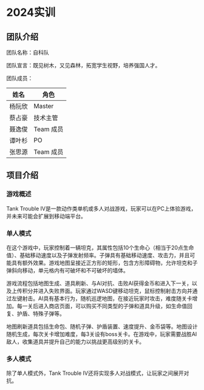 # 2024实训

## 团队介绍

团队名称：自科队

团队宣言：既见树木，又见森林，拓宽学生视野，培养强国人才。

团队成员：

| 姓名   | 角色      |
| ------ | --------- |
| 杨阮欣 | Master    |
| 蔡占豪 | 技术主管  |
| 聂逸俊 | Team 成员 |
| 谭叶杉 | PO        |
| 张思源 | Team 成员 |

## 项目介绍

### 游戏概述
Tank Trouble IV是一款动作类单机或多人对战游戏，玩家可以在PC上体验游戏，并未来可能会扩展到移动端平台。

### 单人模式

在这个游戏中，玩家控制着一辆坦克，其属性包括10个生命心（相当于20点生命值）、基础移动速度以及子弹发射频率。子弹具有基础移动速度、攻击力，并且可能具有额外效果。游戏地图呈接近正方形的矩形，包含方形障碍物，允许坦克和子弹斜向移动，单元格内有可破坏和不可破坏的墙体。

游戏流程包括地图生成、道具刷新、与AI对抗、击败AI获得金币和进入下一关，以及上传积分并进入失败界面。玩家通过WASD键移动坦克，鼠标控制射击方向并通过左键射击。AI具有基本行为，随机巡逻地图，在接近玩家时攻击，难度随关卡增加。每一关后进入商店页面，可以购买不同类型的子弹和道具升级，如生命值回复、护盾、特殊子弹等。

地图刷新道具包括生命包、随机子弹、护盾装置、速度提升、金币袋等。地图设计随机生成，每次关卡增加难度，每3关设有boss关卡。在游戏中，玩家需要战胜AI敌人，收集道具并提升自己的能力以挑战更高级别的关卡。

### 多人模式
除了单人模式外，Tank Trouble IV还将实现多人对战模式，让玩家之间展开对抗。
